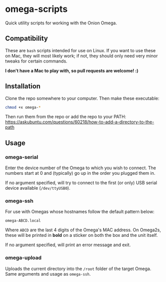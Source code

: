 # omega-scripts
Quick utility scripts for working with the Onion Omega.

## Compatibility

These are `bash` scripts intended for use on Linux. If you want to use these on Mac, they will most likely work; if not, they should only need very minor tweaks for certain commands.

**I don't have a Mac to play with, so pull requests are welcome! :)**

## Installation

Clone the repo somewhere to your computer. Then make these executable:

``` bash
chmod +x omega-*
```

Then run them from the repo or add the repo to your PATH: https://askubuntu.com/questions/60218/how-to-add-a-directory-to-the-path

## Usage

### omega-serial

Enter the device number of the Omega to which you wish to connect. The numbers start at 0 and (typically) go up in the order you plugged them in.

If no argument specified, will try to connect to the first (or only) USB serial device available (`/dev/ttyUSB0`).

### omega-ssh

For use with Omegas whose hostnames follow the default pattern below:

`omega-ABCD.local`

Where `ABCD` are the last 4 digits of the Omega's MAC address. On Omega2s, these will be printed in **bold** on a sticker on both the box and the unit itself.

If no argument specified, will print an error message and exit.

### omega-upload

Uploads the current directory into the `/root` folder of the target Omega. Same arguments and usage as `omega-ssh`.